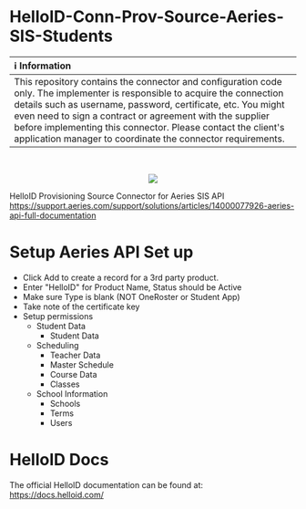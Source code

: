# HelloID-Conn-Prov-Source-Aeries-SIS-Students

| :information_source: Information |
|:---------------------------|
| This repository contains the connector and configuration code only. The implementer is responsible to acquire the connection details such as username, password, certificate, etc. You might even need to sign a contract or agreement with the supplier before implementing this connector. Please contact the client's application manager to coordinate the connector requirements.       |

<br />
<p align="center">
  <img src="https://www.tools4ever.nl/connector-logos/aeriessis-logo.png">
</p>

HelloID Provisioning Source Connector for Aeries SIS API
https://support.aeries.com/support/solutions/articles/14000077926-aeries-api-full-documentation

# Setup Aeries API Set up

- Click Add to create a record for a 3rd party product.
- Enter "HelloID" for Product Name, Status should be Active
- Make sure Type is blank (NOT OneRoster or Student App)
- Take note of the certificate key
- Setup permissions
  - Student Data
    - Student Data
  - Scheduling
    - Teacher Data
    - Master Schedule
    - Course Data
    - Classes
  - School Information
    - Schools
    - Terms
    - Users

# HelloID Docs
The official HelloID documentation can be found at: https://docs.helloid.com/
